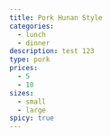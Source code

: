 ```yaml
---
title: Pork Hunan Style
categories:
  - lunch
  - dinner
description: test 123
type: pork
prices:
  - 5
  - 10
sizes:
  - small
  - large
spicy: true
---
```


